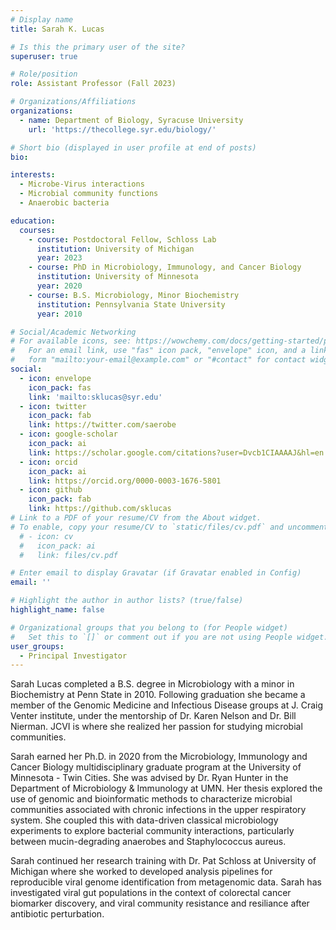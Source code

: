 ```yaml
---
# Display name
title: Sarah K. Lucas

# Is this the primary user of the site?
superuser: true

# Role/position
role: Assistant Professor (Fall 2023)

# Organizations/Affiliations
organizations:
  - name: Department of Biology, Syracuse University
    url: 'https://thecollege.syr.edu/biology/'

# Short bio (displayed in user profile at end of posts)
bio: 

interests:
  - Microbe-Virus interactions
  - Microbial community functions
  - Anaerobic bacteria

education:
  courses:
    - course: Postdoctoral Fellow, Schloss Lab
      institution: University of Michigan
      year: 2023
    - course: PhD in Microbiology, Immunology, and Cancer Biology
      institution: University of Minnesota
      year: 2020
    - course: B.S. Microbiology, Minor Biochemistry
      institution: Pennsylvania State University
      year: 2010

# Social/Academic Networking
# For available icons, see: https://wowchemy.com/docs/getting-started/page-builder/#icons
#   For an email link, use "fas" icon pack, "envelope" icon, and a link in the
#   form "mailto:your-email@example.com" or "#contact" for contact widget.
social:
  - icon: envelope
    icon_pack: fas
    link: 'mailto:sklucas@syr.edu'
  - icon: twitter
    icon_pack: fab
    link: https://twitter.com/saerobe
  - icon: google-scholar
    icon_pack: ai
    link: https://scholar.google.com/citations?user=Dvcb1CIAAAAJ&hl=en
  - icon: orcid
    icon_pack: ai
    link: https://orcid.org/0000-0003-1676-5801
  - icon: github
    icon_pack: fab
    link: https://github.com/sklucas
# Link to a PDF of your resume/CV from the About widget.
# To enable, copy your resume/CV to `static/files/cv.pdf` and uncomment the lines below.
  # - icon: cv
  #   icon_pack: ai
  #   link: files/cv.pdf

# Enter email to display Gravatar (if Gravatar enabled in Config)
email: ''

# Highlight the author in author lists? (true/false)
highlight_name: false

# Organizational groups that you belong to (for People widget)
#   Set this to `[]` or comment out if you are not using People widget.
user_groups:
  - Principal Investigator
---
```


Sarah Lucas completed a B.S. degree in Microbiology with a minor in Biochemistry at Penn State in 2010. Following graduation she became a member of the Genomic Medicine and Infectious Disease groups at J. Craig Venter institute, under the mentorship of Dr. Karen Nelson and Dr. Bill Nierman. JCVI is where she realized her passion for studying microbial communities.

Sarah earned her Ph.D. in 2020 from the Microbiology, Immunology and Cancer Biology multidisciplinary graduate program at the University of Minnesota - Twin Cities. She was advised by Dr. Ryan Hunter in the Department of Microbiology & Immunology at UMN. Her thesis explored the use of genomic and bioinformatic methods to characterize microbial communities associated with chronic infections in the upper respiratory system. She coupled this with data-driven classical microbiology experiments to explore bacterial community interactions, particularly between mucin-degrading anaerobes and Staphylococcus aureus.

Sarah continued her research training with Dr. Pat Schloss at University of Michigan where she worked to developed analysis pipelines for reproducible viral genome identification from metagenomic data. Sarah has investigated viral gut populations in the context of colorectal cancer biomarker discovery, and viral community resistance and resiliance after antibiotic perturbation.
